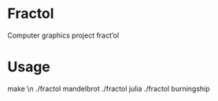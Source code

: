 # Fractol
Computer graphics project
fract’ol
# Usage
make \n
./fractol mandelbrot
./fractol julia
./fractol burningship

